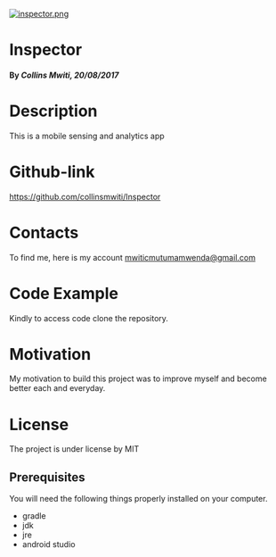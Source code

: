[![inspector.png](https://s26.postimg.org/q0nftjqs9/inspector.png)](https://postimg.org/image/vc2ce9cut/)
# Inspector

#### By _**Collins Mwiti**, 20/08/2017_

# Description
This is a mobile sensing and analytics app

# Github-link
https://github.com/collinsmwiti/Inspector

# Contacts
To find me, here is my account mwiticmutumamwenda@gmail.com

# Code Example
Kindly to access code clone the repository.

# Motivation
My motivation to build this project was to improve myself and become better each and everyday.

# License
The project is under license by MIT

## Prerequisites

You will need the following things properly installed on your computer.
* gradle
* jdk
* jre
* android studio

